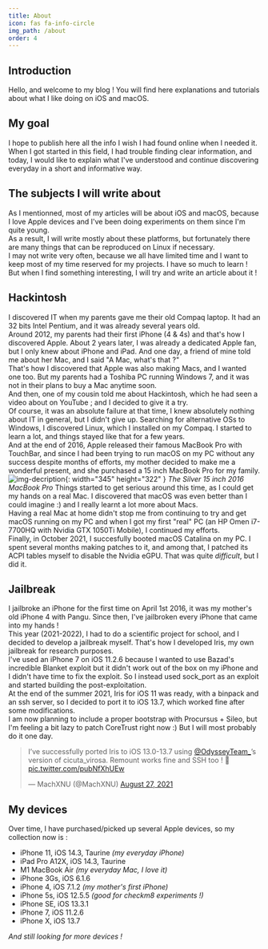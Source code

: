 ```yaml
---
title: About
icon: fas fa-info-circle
img_path: /about
order: 4
---
```


## Introduction
Hello, and welcome to my blog ! You will find here explanations and tutorials about what I like doing on iOS and macOS.

## My goal
I hope to publish here all the info I wish I had found online when I needed it. \
When I got started in this field, I had trouble finding clear information, and today, I would like to explain what I've understood and continue discovering everyday in a short and informative way.

## The subjects I will write about
As I mentionned, most of my articles will be about iOS and macOS, because I love Apple devices and I've been doing experiments on them since I'm quite young.\
As a result, I will write mostly about these platforms, but fortunately there are many things that can be reproduced on Linux if necessary.\
I may not write very often, because we all have limited time and I want to keep most of my time reserved for my projects. I have so much to learn ! But when I find something interesting, I will try and write an article about it !

## Hackintosh
I discovered IT when my parents gave me their old Compaq laptop. It had an 32 bits Intel Pentium, and it was already several years old. \
Around 2012, my parents had their first iPhone (4 & 4s) and that's how I discovered Apple. About 2 years later, I was already a dedicated Apple fan, but I only knew about iPhone and iPad. And one day, a friend of mine told me about her Mac, and I said "A Mac, what's that ?"\
That's how I discovered that Apple was also making Macs, and I wanted one too. But my parents had a Toshiba PC running Windows 7, and it was not in their plans to buy a Mac anytime soon.\
And then, one of my cousin told me about Hackintosh, which he had seen a video about on YouTube ; and I decided to give it a try.\
Of course, it was an absolute failure at that time, I knew absolutely nothing about IT in general, but I didn't give up. Searching for alternative OSs to Windows, I discovered Linux, which I installed on my Compaq. I started to learn a lot, and things stayed like that for a few years.\
And at the end of 2016, Apple released their famous MacBook Pro with TouchBar, and since I had been  trying to run macOS on my PC without any success despite months of efforts, my mother decided to make me a wonderful present, and she purchased a 15 inch MacBook Pro for my family.\
![img-decription](MacBookPro.png){: width="345" height="322" }
_The Silver 15 inch 2016 MacBook Pro_
Things started to get serious around this time, as I could get my hands on a real Mac. I discovered that macOS was even better than I could imagine :) and I really learnt a lot more about Macs.\
Having a real Mac at home didn't stop me from continuing to try and get macOS running on my PC and when I got my first "real" PC (an HP Omen i7-7700HQ with Nvidia GTX 1050Ti Mobile), I continued my efforts. \
Finally, in October 2021, I succesfully booted macOS Catalina on my PC. I spent several months making patches to it, and among that, I patched its ACPI tables myself to disable the Nvidia eGPU. That was quite _difficult_, but I did it.

## Jailbreak
I jailbroke an iPhone for the first time on April 1st 2016, it was my mother's old iPhone 4 with Pangu. Since then, I've jailbroken every iPhone that came into my hands !\
This year (2021-2022), I had to do a scientific project for school, and I decided to develop a jailbreak myself. That's how I developed Iris, my own jailbreak for research purposes.\
I've used an iPhone 7 on iOS 11.2.6 because I wanted to use Bazad's incredible Blanket exploit but it didn't work out of the box on my iPhone and I didn't have time to fix the exploit. So I instead used sock\_port as an exploit and started building the post-exploitation.\
At the end of the summer 2021, Iris for iOS 11 was ready, with a binpack and an ssh server, so I decided to port it to iOS 13.7, which worked fine after some modifications.\
I am now planning to include a proper bootstrap with Procursus + Sileo, but I'm feeling a bit lazy to patch CoreTrust right now :) But I will most probably do it one day.
<blockquote class="twitter-tweet"><p lang="en" dir="ltr">I’ve successfully ported Iris to iOS 13.0-13.7 using <a href="https://twitter.com/OdysseyTeam_?ref_src=twsrc%5Etfw">@OdysseyTeam_</a>’s version of cicuta_virosa. Remount works fine and SSH too ! 🥳 <a href="https://t.co/pubNfXhUEw">pic.twitter.com/pubNfXhUEw</a></p>&mdash; MachXNU (@MachXNU) <a href="https://twitter.com/MachXNU/status/1431345725904928774?ref_src=twsrc%5Etfw">August 27, 2021</a></blockquote> <script async src="https://platform.twitter.com/widgets.js" charset="utf-8"></script>

## My devices
Over time, I have purchased/picked up several Apple devices, so my collection now is :
* iPhone 11, iOS 14.3, Taurine _(my everyday iPhone)_
* iPad Pro A12X, iOS 14.3, Taurine 
* M1 MacBook Air _(my everyday Mac, I love it)_
* iPhone 3Gs, iOS 6.1.6
* iPhone 4, iOS 7.1.2 _(my mother's first iPhone)_
* iPhone 5s, iOS 12.5.5 _(good for checkm8 experiments !)_
* iPhone SE, iOS 13.3.1
* iPhone 7, iOS 11.2.6
* iPhone X, iOS 13.7 

_And still looking for more devices !_
